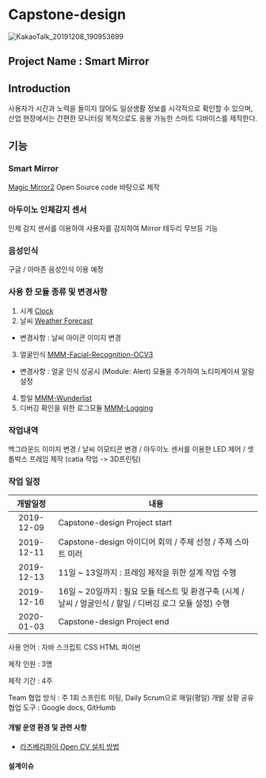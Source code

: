 # Capstone-design

![KakaoTalk_20191208_190953699](https://user-images.githubusercontent.com/9815703/70439086-91375b80-1ad2-11ea-8cdf-ba4c3953d8dd.jpg)

## Project Name : Smart Mirror 
## Introduction
사용자가 시간과 노력을 들이지 않아도 일상생활 정보를 시각적으로 확인할 수 있으며, 산업 현장에서는 간편한 모니터링 목적으로도 응용 가능한 스마트 디바이스를 제작한다.

## 기능 
### Smart Mirror
[Magic Mirror2](https://magicmirror.builders/) Open Source code 바탕으로 제작  

### 아두이노 인체감지 센서 
인체 감지 센서를 이용하여 사용자를 감지하여 Mirror 테두리 무브등 기능 

### 음성인식 
구글 / 아마존 음성인식 이용 예정 

### 사용 한 모듈 종류 및 변경사항
1. 시계 [Clock](https://github.com/MichMich/MagicMirror/tree/master/modules/default/clock)
2. 날씨 [Weather Forecast](https://github.com/MichMich/MagicMirror/tree/master/modules/default/weatherforecast)
  - 변경사항 : 날씨 아이콘 이미지 변경
3. 얼굴인식 [MMM-Facial-Recognition-OCV3](https://github.com/normyx/MMM-Facial-Recognition-OCV3)
  - 변경사항 : 얼굴 인식 성공시 (Module: Alert) 모듈을 추가하여 노티피케이셔 알람 설정 
4. 할일 [MMM-Wunderlist](https://github.com/paviro/MMM-Wunderlist)
5. 디버깅 확인을 위한 로그모듈 [MMM-Logging](https://github.com/shbatm/MMM-Logging)

### 작업내역 
백그라운드 이미지 변경 / 날씨 이모티콘 변경 / 아두이노 센서를 이용한 LED 제어 / 셋톱박스 프레임 제작 (catia 작업 -> 3D프린팅) 

### 작업 일정 
개발일정 |  내용  
:---: | ---  
2019-12-09 | Capstone-design Project start
2019-12-11 | Capstone-design 아이디어 회의 / 주제 선정 / 주제 스마트 미러 
2019-12-13 | 11일 ~ 13일까지 : 프레임 제작을 위한 설계 작업 수행 
2019-12-16 | 16일 ~ 20일까지 : 필요 모듈 테스트 및 환경구축 (시계 / 날씨 / 얼굴인식 / 할일 / 디버깅 로그 모듈 설정) 수행 
2020-01-03 | Capstone-design Project end 


사용 언어 : 자바 스크립트 CSS HTML 파이썬

제작 인원 : 3명 

제작 기간 : 4주

Team 
협업 방식 : 주 1회 스프린트 미팅, Daily Scrum으로 매일(평일) 개발 상황 공유  
협업 도구 : Google docs, GitHumb  

#### 개발 운영 환경 및 관련 사항 
- [라즈베리파이 Open CV 설치 방법](https://github.com/HUST-Robot/Capstone-design/issues/3)

#### 설계이슈
